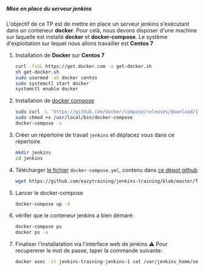 ##### Mise en place du serveur jenkins
L'objectif de ce TP est de mettre en place un serveur jenkins s'exécutant dans un conteneur **docker**. Pour celà, nous devons disposer d'une machine sur laquelle est installé **docker** et **docker-compose**. Le système d'exploitation sur lequel nous allons travailler est **Centos 7**

1. Installation de **Docker** sur **Centos 7**
	```bash
	curl -fsSL https://get.docker.com -o get-docker.sh
	sh get-docker.sh
	sudo usermod -aG docker centos
	sudo systemctl start docker
	systemctl enable docker
	```
	
2. Installation de [docker compose](https://docs.docker.com/compose/install/)

	```bash
	sudo curl -L "https://github.com/docker/compose/releases/download/1.29.2/docker-compose-$(uname -s)-$(uname -m)" -o /usr/local/bin/docker-compose
	sudo chmod +x /usr/local/bin/docker-compose
	docker-compose -v
	```

3. Créer un répertoire de travail ```jenkins``` et déplacez vous dans ce répertoire
	```bash
	mkdir jenkins
	cd jenkins
	```

4. Télécharger [le fichier](https://github.com/eazytraining/jenkins-training/blob/master/TP1%20-%20Installation_de_%20jenkins/docker-compose.yml) ```docker-compose.yml```, contenu dans [ce dépot github](https://github.com/eazytraining/jenkins-training.git)
	```bash 
	wget https://github.com/eazytraining/jenkins-training/blob/master/TP1%20-%20Installation_de_%20jenkins/docker-compose.yml
	```

3. Lancer le docker-compose
	```bash
	docker-compose up -d
	```
4. vérifer que le conteneur jenkins a bien démaré: 
	```bash
	docker-compose ps
	docker ps -a
	```
5. Finaliser l'installatation via l'interface web de jenkins
	:warning: Pour recupererer le mot de passe, taper la commande suivante:
	```bash
	docker exec -it jenkins-training-jenkins-1 cat /var/jenkins_home/secrets/initialAdminPassword
	```
